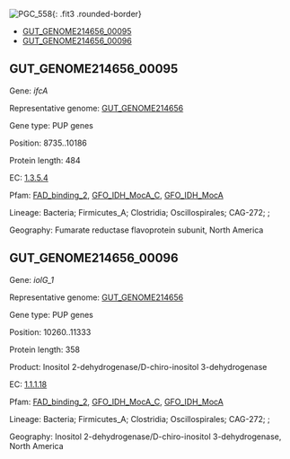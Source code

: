 ![PGC_558](../static/images/Clusters_figure/PGC_558.jpg){: .fit3 .rounded-border}

<ul id="myTab" class="nav nav-tabs">
  <li class="active">
        <a href="#tab1" data-toggle="tab">GUT_GENOME214656_00095</a>
  </li>
<li><a href="#tab2" data-toggle="tab">GUT_GENOME214656_00096</a></li>
</ul>

<div id="myTabContent" class="tab-content">
  <div class="tab-pane fade in active" id="tab1">

<h2 id="GUT_GENOME214656_00095">GUT_GENOME214656_00095</h2>
<p>Gene: <em>ifcA</em>
<p>Representative genome: <a href="https://www.ebi.ac.uk/metagenomics/genomes/MGYG-HGUT-03219">GUT_GENOME214656</a></p>
<p>Gene type: PUP genes</p>
<p>Position: 8735..10186</p>
<p>Protein length: 484</p>
<p>EC: <a href="https://www.brenda-enzymes.org/enzyme.php?ecno=1.3.5.4">1.3.5.4</a></p>
<p>Pfam: <a href="http://pfam.xfam.org/family/FAD_binding_2">FAD_binding_2</a>, <a href="http://pfam.xfam.org/family/GFO_IDH_MocA_C">GFO_IDH_MocA_C</a>, <a href="http://pfam.xfam.org/family/GFO_IDH_MocA">GFO_IDH_MocA</a></p>
<p>Lineage: Bacteria; Firmicutes_A; Clostridia; Oscillospirales; CAG-272; ; </p>
<p>Geography: Fumarate reductase flavoprotein subunit, North America</p>
  </div>

  <div class="tab-pane fade" id="tab2">

<h2 id="GUT_GENOME214656_00096">GUT_GENOME214656_00096</h2>
<p>Gene: <em>iolG_1</em></p>
<p>Representative genome: <a href="https://www.ebi.ac.uk/metagenomics/genomes/MGYG-HGUT-03219">GUT_GENOME214656</a></p>
<p>Gene type: PUP genes</p>
<p>Position: 10260..11333</p>
<p>Protein length: 358</p>
<p>Product: Inositol 2-dehydrogenase/D-chiro-inositol 3-dehydrogenase</p>
<p>EC: <a href="https://www.brenda-enzymes.org/enzyme.php?ecno=1.1.1.18">1.1.1.18</a></p>
<p>Pfam: <a href="http://pfam.xfam.org/family/FAD_binding_2">FAD_binding_2</a>, <a href="http://pfam.xfam.org/family/GFO_IDH_MocA_C">GFO_IDH_MocA_C</a>, <a href="http://pfam.xfam.org/family/GFO_IDH_MocA">GFO_IDH_MocA</a></p>
<p>Lineage: Bacteria; Firmicutes_A; Clostridia; Oscillospirales; CAG-272; ; </p>
<p>Geography: Inositol 2-dehydrogenase/D-chiro-inositol 3-dehydrogenase, North America</p>

  </div>
</div>
